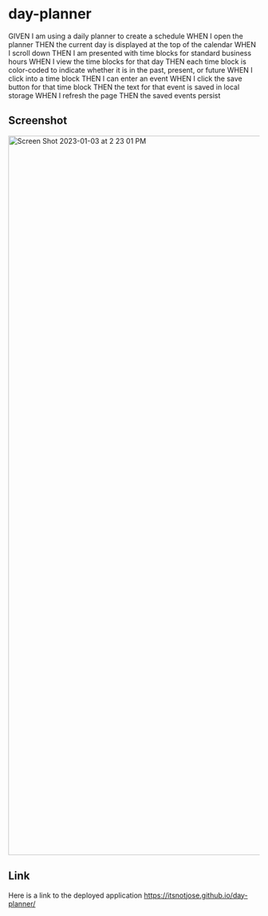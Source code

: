 # day-planner
GIVEN I am using a daily planner to create a schedule
WHEN I open the planner
THEN the current day is displayed at the top of the calendar
WHEN I scroll down
THEN I am presented with time blocks for standard business hours
WHEN I view the time blocks for that day
THEN each time block is color-coded to indicate whether it is in the past, present, or future
WHEN I click into a time block
THEN I can enter an event
WHEN I click the save button for that time block
THEN the text for that event is saved in local storage
WHEN I refresh the page
THEN the saved events persist
## Screenshot
<img width="1440" alt="Screen Shot 2023-01-03 at 2 23 01 PM" src="https://user-images.githubusercontent.com/115964908/210443577-40722ca5-cf7f-426a-803b-cec444280571.png">

## Link
Here is a link to the deployed application https://itsnotjose.github.io/day-planner/
